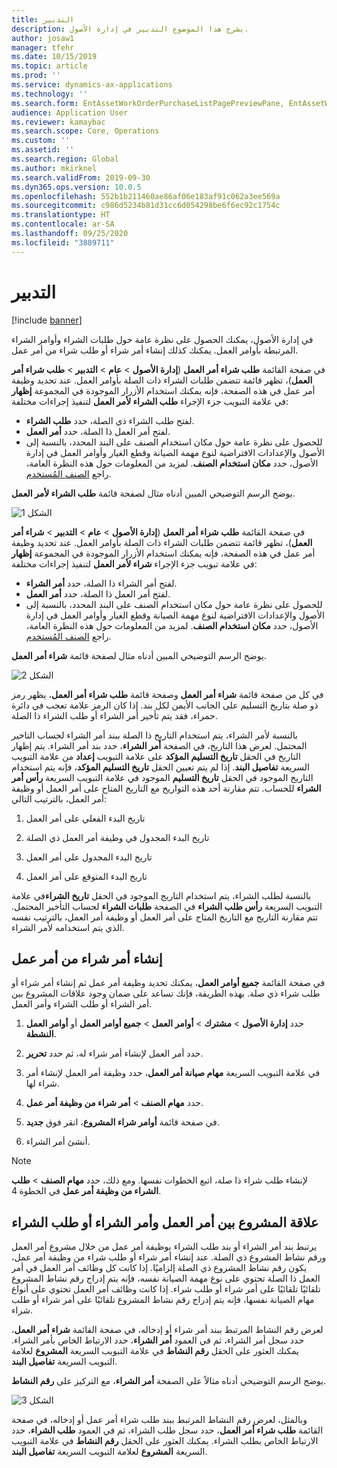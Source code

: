 ```yaml
---
title: التدبير
description: يشرح هذا الموضوع التدبير‬ في إدارة الأصول.
author: josaw1
manager: tfehr
ms.date: 10/15/2019
ms.topic: article
ms.prod: ''
ms.service: dynamics-ax-applications
ms.technology: ''
ms.search.form: EntAssetWorkOrderPurchaseListPagePreviewPane, EntAssetWorkOrderPurchaseListPage, EntAssetWorkOrderPurchaseLineAmountInfoPart, EntAssetWorkOrderPurchReqListPage
audience: Application User
ms.reviewer: kamaybac
ms.search.scope: Core, Operations
ms.custom: ''
ms.assetid: ''
ms.search.region: Global
ms.author: mkirknel
ms.search.validFrom: 2019-09-30
ms.dyn365.ops.version: 10.0.5
ms.openlocfilehash: 552b1b211460ae86af06e183af91c062a3ee569a
ms.sourcegitcommit: c986d5234b81d31cc6d054298be6f6ec92c1754c
ms.translationtype: HT
ms.contentlocale: ar-SA
ms.lasthandoff: 09/25/2020
ms.locfileid: "3889711"
---
```

# <a name="procurement"></a>التدبير

[!include [banner](../../includes/banner.md)]

في إدارة الأصول، يمكنك الحصول على نظرة عامة حول طلبات الشراء وأوامر الشراء المرتبطة بأوامر العمل. يمكنك كذلك إنشاء أمر شراء أو طلب شراء من أمر عمل.

في صفحة القائمة **طلب شراء أمر العمل** (**إدارة الأصول** > **عام** > **التدبير** > **طلب شراء أمر العمل**)، تظهر قائمة تتضمن طلبات الشراء ذات الصلة بأوامر العمل. عند تحديد وظيفة أمر عمل في هذه الصفحة، فإنه يمكنك استخدام الأزرار الموجودة في المجموعة **إظهار** في علامة التبويب جزء الإجراء **طلب الشراء لأمر العمل** لتنفيذ إجراءات مختلفة:

- لفتح طلب الشراء ذي الصلة، حدد **طلب الشراء**. 
- لفتح أمر العمل ذا الصلة، حدد **أمر العمل**.
- للحصول على نظرة عامة حول مكان استخدام الصنف على البند المحدد، بالنسبة إلى الأصول والإعدادات الافتراضية لنوع مهمة الصيانة وقطع الغيار وأوامر العمل في إدارة الأصول، حدد **مكان استخدام الصنف**. لمزيد من المعلومات حول هذه النظرة العامة، راجع [الصنف المُستخدم](../controlling-and-reporting/item-where-used.md).

يوضح الرسم التوضيحي المبين أدناه مثال لصفحة قائمة **طلب الشراء لأمر العمل‬**.

![الشكل 1](media/08-work-orders.png)


في صفحة القائمة **طلب شراء أمر العمل** (**إدارة الأصول** > **عام** > **التدبير** > **شراء أمر العمل**)، تظهر قائمة تتضمن طلبات الشراء ذات الصلة بأوامر العمل. عند تحديد وظيفة أمر عمل في هذه الصفحة، فإنه يمكنك استخدام الأزرار الموجودة في المجموعة **إظهار** في علامة تبويب جزء الإجراء **شراء لأمر العمل** لتنفيذ إجراءات مختلفة:

- لفتح أمر الشراء ذا الصلة، حدد **أمر الشراء**. 
- لفتح أمر العمل ذا الصلة، حدد **أمر العمل**.
- للحصول على نظرة عامة حول مكان استخدام الصنف على البند المحدد، بالنسبة إلى الأصول والإعدادات الافتراضية لنوع مهمة الصيانة وقطع الغيار وأوامر العمل في إدارة الأصول، حدد **مكان استخدام الصنف**. لمزيد من المعلومات حول هذه النظرة العامة، راجع [الصنف المُستخدم](../controlling-and-reporting/item-where-used.md).

يوضح الرسم التوضيحي المبين أدناه مثال لصفحة قائمة **شراء أمر العمل‬**.

![الشكل 2](media/09-work-orders.png)


في كل من صفحة قائمة **شراء أمر العمل** وصفحة قائمة **طلب شراء أمر العمل**، يظهر رمز ذو صلة بتاريخ التسليم على الجانب الأيمن لكل بند. إذا كان الرمز علامة تعجب في دائرة حمراء، فقد يتم تأخير أمر الشراء أو طلب الشراء ذا الصلة.

بالنسبة لأمر الشراء، يتم استخدام التاريخ ذا الصلة ببند أمر الشراء لحساب التاخير المحتمل. لعرض هذا التاريخ، في الصفحة **أمر الشراء**، حدد بند أمر الشراء. يتم إظهار التاريخ في الحقل **تاريخ التسليم المؤكد** على علامة التبويب **إعداد** من علامة التبويب السريعة **تفاصيل البند**. إذا لم يتم تعيين الحقل **تاريخ التسليم المؤكد**، فإنه يتم استخدام التاريخ الموجود في الحقل **تاريخ التسليم** الموجود في علامة التبويب السريعة **رأس أمر الشراء** للحساب. تتم مقارنة أحد هذه التواريخ مع التاريخ المتاح على أمر العمل أو وظيفة أمر العمل، بالترتيب التالي:

1. تاريخ البدء الفعلي على أمر العمل  

2. تاريخ البدء المجدول في وظيفة أمر العمل ذي الصلة 

3. تاريخ البدء المجدول على أمر العمل 

4. تاريخ البدء المتوقع على أمر العمل 

بالنسبة لطلب الشراء، يتم استخدام التاريج الموجود في الحقل **تاريخ الشراء**في علامة التبويب السريعة **رأس طلب الشراء** في الصفحة **طلبات الشراء** لحساب التأخير المحتمل. تتم مقارنة التاريخ مع التاريخ المتاح على أمر العمل أو وظيفة أمر العمل، بالترتيب نفسه الذي يتم استخدامه لأمر الشراء.


## <a name="create-a-purchase-order-from-a-work-order"></a>إنشاء أمر شراء من أمر عمل

في صفحة القائمة **جميع أوامر العمل**، يمكنك تحديد وظيفة أمر عمل ثم إنشاء أمر شراء أو طلب شراء ذي صلة. بهذه الطريقة، فإنك تساعد على ضمان وجود علاقات المشروع بين أمر الشراء أو طلب الشراء وأمر العمل.

1. حدد **إدارة الأصول** > **مشترك** > **أوامر العمل** > **جميع أوامر العمل** أو **أوامر العمل النشطة**.

2. حدد أمر العمل لإنشاء أمر شراء له، ثم حدد **تحرير**.

3. في علامة التبويب السريعة **مهام صيانة أمر العمل**، حدد وظيفة أمر العمل لإنشاء أمر شراء لها.

4. حدد **مهام الصنف** > **أمر شراء من وظيفة أمر عمل‬**.

5. في صفحة قائمة **أوامر شراء المشروع‬**، انقر فوق **جديد**.

6. أنشئ أمر الشراء.

>[!NOTE]
>لإنشاء طلب شراء ذا صلة، اتبع الخطوات نفسها. ومع ذلك، حدد **مهام الصنف** > **طلب الشراء من وظيفة أمر عمل** في الخطوة 4.


## <a name="project-relation-between-work-order-and-purchase-order-or-purchase-requisition"></a>علاقة المشروع بين أمر العمل وأمر الشراء أو طلب الشراء

يرتبط بند أمر الشراء أو بند طلب الشراء بوظيفة أمر عمل من خلال مشروع أمر العمل ورقم نشاط المشروع ذي الصلة. عند إنشاء أمر شراء أو طلب شراء من وظيفة أمر عمل، يكون رقم نشاط المشروع ذي الصلة إلزاميًا. إذا كانت كل وظائف أمر العمل في أمر العمل ذا الصلة تحتوي على نوع مهمة الصيانة نفسه، فإنه يتم إدراج رقم نشاط المشروع تلقائيًا تلقائيًا على أمر شراء أو طلب شراء. إذا كانت وظائف أمر العمل تحتوي على أنواع مهام الصيانة نفسها، فإنه يتم إدراج رقم نشاط المشروع تلقائيًا على أمر شراء أو طلب شراء.

لعرض رقم النشاط المرتبط ببند أمر شراء أو إدخاله، في صفحة القائمة **شراء أمر العمل**، حدد سجل أمر الشراء، ثم في العمود **أمر الشراء**، حدد الارتباط الخاص بأمر الشراء. يمكنك العثور على الحقل **رقم النشاط** في علامة التبويب السريعة **المشروع** لعلامة التبويب السريعة **تفاصيل البند**.

يوضح الرسم التوضيحي أدناه مثالاً على الصفحة **أمر الشراء**، مع التركيز على **رقم النشاط**.

![الشكل 3](media/10-work-orders.png)

وبالمثل، لعرض رقم النشاط المرتبط ببند طلب شراء أمر عمل أو إدخاله، في صفحة القائمة **طلب شراء أمر العمل**، حدد سجل طلب الشراء، ثم في العمود **طلب الشراء**، حدد الارتباط الخاص بطلب الشراء. يمكنك العثور على الحقل **رقم النشاط** في علامة التبويب السريعة **المشروع** لعلامة التبويب السريعة **تفاصيل البند**.

